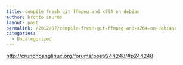 ```yaml
---
title: compile fresh git ffmpeg and x264 on debian
author: bronto saurus
layout: post
permalink: /2012/07/compile-fresh-git-ffmpeg-and-x264-on-debian/
categories:
  - Uncategorized
---
```

<http://crunchbanglinux.org/forums/post/244248/#p244248>